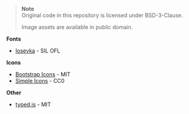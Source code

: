 > **Note**  
> Original code in this repository is licensed under BSD-3-Clause.
>
> Image assets are available in public domain.

**Fonts**  

- [Iosevka](https://typeof.net/Iosevka/) - SIL OFL

**Icons**  

 - [Bootstrap Icons](https://icons.getbootstrap.com/) - MIT
 - [Simple Icons](https://simpleicons.org) - CC0

**Other**  

 - [typed.js](https://github.com/mattboldt/typed.js/) - MIT